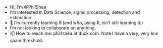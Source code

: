 - Hi, I’m @PhilShea
- I’m interested in Data Science, signal processing, detection and estimation.
- 🌱 I’m currently learning R (and who, using R, isn't still learning it.)
- I’m not looking to collaborate on anything.
- 📫 How to reach me: phil1shea at duck.com.  Note I have a very, very low spam threshold.

<!---
PhilShea/PhilShea is a ✨ special ✨ repository because its `README.md` (this file) appears on your GitHub profile.
You can click the Preview link to take a look at your changes.
--->
